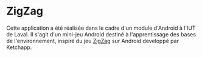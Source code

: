 # ZigZag

Cette application a été réalisée dans le cadre d'un module d'Android à l'IUT de Laval.
Il s'agit d'un mini-jeu Android destiné à l'apprentissage des bases de l'environnement, inspiré du jeu [ZigZag](https://play.google.com/store/apps/details?id=com.ketchapp.zigzaggame) sur Android developpé par Ketchapp.

